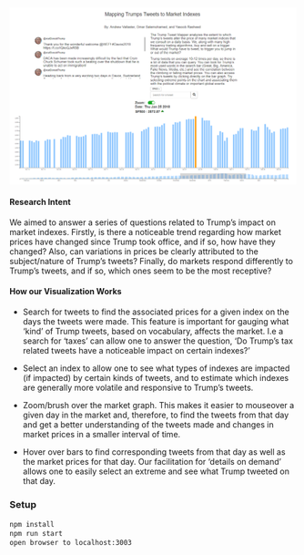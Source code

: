 
![Alt text](example.PNG)

#### Research Intent

We aimed to answer a series of questions related to Trump’s impact on market indexes. Firstly, is there a
noticeable trend regarding how market prices have changed since Trump took office, and if so, how have they
changed? Also, can variations in prices be clearly attributed to the subject/nature of Trump’s tweets? Finally, do
markets respond differently to Trump’s tweets, and if so, which ones seem to be the most receptive?

#### How our Visualization Works


* Search for tweets to find the associated prices for a given index on the days the tweets were made. This
feature is important for gauging what ‘kind’ of Trump tweets, based on vocabulary, affects the market. I.e a
search for ‘taxes’ can allow one to answer the question, ‘Do Trump’s tax related tweets have a noticeable
impact on certain indexes?’

* Select an index to allow one to see what types of indexes are impacted (if impacted) by certain kinds of
tweets, and to estimate which indexes are generally more volatile and responsive to Trump’s tweets.

* Zoom/brush over the market graph. This makes it easier to mouseover a given day in the market and,
therefore, to find the tweets from that day and get a better understanding of the tweets made and changes in
market prices in a smaller interval of time.

* Hover over bars to find corresponding tweets from that day as well as the market prices for that day. Our
facilitation for ‘details on demand’ allows one to easily select an extreme and see what Trump tweeted on that
day.

### Setup

    npm install
    npm run start
    open browser to localhost:3003


